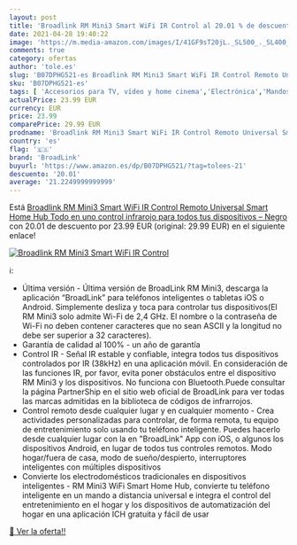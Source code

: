 ```yaml
---
layout: post
title: 'Broadlink RM Mini3 Smart WiFi IR Control al 20.01 % de descuento'
date: 2021-04-28 19:40:22
image: 'https://m.media-amazon.com/images/I/41GF9sT20jL._SL500_._SL400_.jpg'
comments: true
category: ofertas
author: 'tole.es'
slug: 'B07DPHG521-es Broadlink RM Mini3 Smart WiFi IR Control Remoto Universal...'
sku: 'B07DPHG521-es'
tags: [ 'Accesorios para TV, vídeo y home cinema','Electrónica','Mandos a distancia','TV, vídeo y home cinema','broadlink','mini3','rm', ]
actualPrice: 23.99 EUR
currency: EUR
price: 23.99
comparePrice: 29.99 EUR
prodname: 'Broadlink RM Mini3 Smart WiFi IR Control Remoto Universal Smart Home Hub  Todo en uno control infrarojo para todos tus dispositivos – Negro'
country: 'es'
flag: '🇪🇸'
brand: 'BroadLink'
buyurl: 'https://www.amazon.es/dp/B07DPHG521/?tag=tolees-21'
descuento: '20.01'
average: '21.2249999999999'
---
```


Está [Broadlink RM Mini3 Smart WiFi IR Control Remoto Universal Smart Home Hub  Todo en uno control infrarojo para todos tus dispositivos – Negro](https://www.amazon.es/dp/B07DPHG521/?tag=tolees-21) con 20.01 de descuento por 23.99 EUR (original: 29.99 EUR) en el siguiente enlace!

[![Broadlink RM Mini3 Smart WiFi IR Control](https://m.media-amazon.com/images/I/41GF9sT20jL._SL500_._SL400_.jpg)](https://www.amazon.es/dp/B07DPHG521/?tag=tolees-21)

ℹ️:

- Última versión - Última versión de BroadLink RM Mini3, descarga la aplicación “BroadLink” para teléfonos inteligentes o tabletas iOS o Android. Simplemente desliza y toca para controlar tus dispositivos(El RM Mini3 solo admite Wi-Fi de 2,4 GHz. El nombre o la contraseña de Wi-Fi no deben contener caracteres que no sean ASCII y la longitud no debe ser superior a 32 caracteres).
- Garantía de calidad al 100% - un año de garantía
- Control IR - Señal IR estable y confiable, integra todos tus dispositivos controlados por IR (38kHz) en una aplicación móvil. En consideración de las funciones IR, por favor, evita poner obstáculos entre el dispositivo RM Mini3 y los dispositivos. No funciona con Bluetooth.Puede consultar la página PartnerShip en el sitio web oficial de BroadLink para ver todas las marcas admitidas en la biblioteca de códigos de infrarrojos.
- Control remoto desde cualquier lugar y en cualquier momento - Crea actividades personalizadas para controlar, de forma remota, tu equipo de entretenimiento solo usando tu teléfono inteligente. Puedes hacerlo desde cualquier lugar con la en "BroadLink" App con iOS, o algunos los dispositivos Android, en lugar de todos tus controles remotos. Modo hogar/fuera de casa, modo de sueño/despierto, interruptores inteligentes con múltiples dispositivos
- Convierte los electrodomésticos tradicionales en dispositivos inteligentes - RM Mini3 WiFi Smart Home Hub, convierte tu teléfono inteligente en un mando a distancia universal e integra el control del entretenimiento en el hogar y los dispositivos de automatización del hogar en una aplicación ICH gratuita y fácil de usar

[🛒 Ver la oferta!!](https://www.amazon.es/dp/B07DPHG521/?tag=tolees-21)
